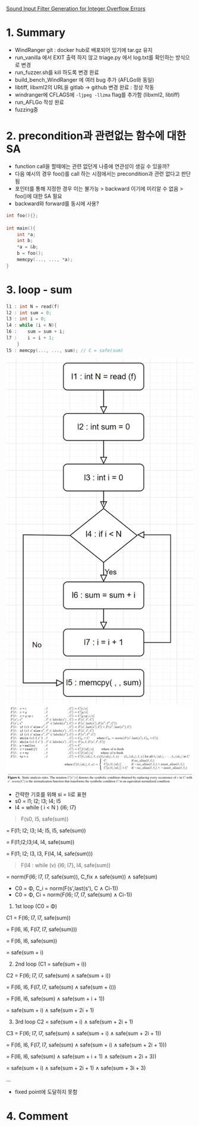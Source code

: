 [Sound Input Filter Generation for Integer Overflow Errors](https://www.cs.toronto.edu/~fanl/papers/sift-popl14.pdf)

# 1. Summary
- WindRanger git : docker hub로 배포되어 있기에 tar.gz 유지
- run_vanilla 에서 EXIT 출력 하지 않고 triage.py 에서 log.txt를 확인하는 방식으로 변경
- run_fuzzer.sh를 kill 하도록 변경 완료
- build_bench_WindRanger 에 여러 bug 추가 (AFLGo와 동일)
- libtiff, libxml2의 URL을 gitlab -> github 변경 완료 : 정상 작동
- windranger에 CFLAGS에 `-ljpeg -llzma` flag를 추가함 (libxml2, libtiff)
- run_AFLGo 작성 완료
- fuzzing중 
# 2. precondition과 관련없는 함수에 대한 SA
- function call을 할때에는 관련 없던게 나중에 연관성이 생길 수 있을까?
- 다음 예시의 경우 foo()를 call 하는 시점에서는 precondition과 관련 없다고 판단 됨
- 포인터를 통해 지정한 경우 이는 불가능 > backward 이기에 미리알 수 없음 > foo()에 대한 SA 필요
- backward와 forward를 동시에 사용?
``` c
int foo(){};

int main(){
    int *a;
    int b;
    *a = &b;
    b = foo();
    memcpy(..., ..., *a);
}
```
# 3. loop - sum

``` c
l1 : int N = read(f)
l2 : int sum = 0;
l3 : int i = 0;
l4 : while (i < N){
l6 :    sum = sum + i;
l7 :    i = i + 1;
    }
l5 : memcpy(..., ..., sum); // C = safe(sum)
``` 

![loop1](./image/0801_loop1.png)
![figure6](./image/20_figure6.png)
- 간략한 기호를 위해 si = li로 표현
- s0 = l1; l2; l3; l4; l5
- l4 = while ( i < N ) {l6; l7}

> F(s0, l5, safe(sum)) 

= F(l1; l2; l3; l4; l5, l5, safe(sum)) 

= F(l1;l2;l3;l4, l4, safe(sum))

= F(l1; l2; l3, l3, F(l4, l4, safe(sum)))

> F(l4 : while (v) {l6; l7}, l4, safe(sum))

= norm(F(l6; l7, l7, safe(sum)), C_fix ∧ safe(sum)) ∧ safe(sum)

- C0 = Φ, C_i = norm(F(s',last(s'), C ∧ Ci-1))
- C0 = Φ, Ci = norm(F(l6; l7, l7, safe(sum) ∧ Ci-1))

1. 1st loop (C0 = Φ) 

C1 = F(l6; l7, l7, safe(sum))

= F(l6, l6, F(l7, l7, safe(sum)))

= F(l6, l6, safe(sum))

= safe(sum + i)

2. 2nd loop (C1 = safe(sum + i))

C2 = F(l6; l7, l7, safe(sum) ∧ safe(sum + i))

= F(l6, l6, F(l7, l7, safe(sum) ∧ safe(sum + i)))

= F(l6, l6, safe(sum) ∧ safe(sum + i + 1))

= safe(sum + i) ∧ safe(sum + 2i + 1)

3. 3rd loop C2 = safe(sum + i) ∧ safe(sum + 2i + 1)

C3 = F(l6; l7, l7, safe(sum) ∧ safe(sum + i) ∧ safe(sum + 2i + 1))

= F(l6, l6, F(l7, l7, safe(sum) ∧ safe(sum + i) ∧ safe(sum + 2i + 1)))

= F(l6, l6, safe(sum) ∧ safe(sum + i + 1) ∧ safe(sum + 2i + 3))

= safe(sum + i) ∧ safe(sum + 2i + 1) ∧ safe(sum + 3i + 3)

...

- fixed point에 도달하지 못함

# 4. Comment